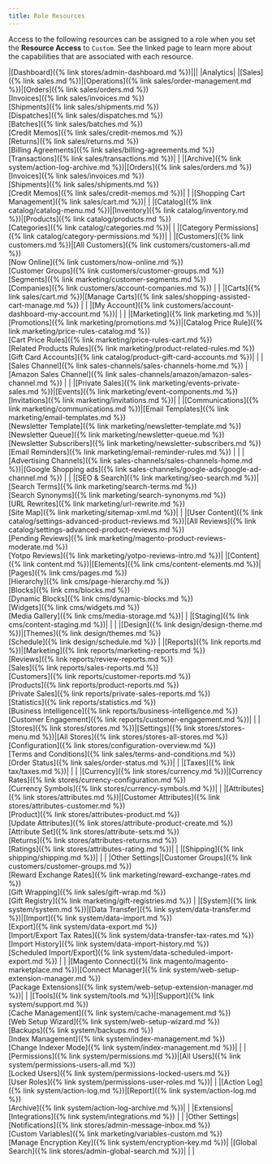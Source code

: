 ```yaml
---
title: Role Resources
---
```


Access to the following resources can be assigned to a role when you set the **Resource Access** to `Custom`. See the linked page to learn more about the capabilities that are associated with each resource.

|[Dashboard]({% link stores/admin-dashboard.md %})|||
|Analytics|
|[Sales]({% link sales.md %})|[Operations]({% link sales/order-management.md %})|[Orders]({% link sales/orders.md %}) <br/>[Invoices]({% link sales/invoices.md %}) <br/>[Shipments]({% link sales/shipments.md %}) <br/>[Dispatches]({% link sales/dispatches.md %}) <br/>[Batches]({% link sales/batches.md %}) <br/>[Credit Memos]({% link sales/credit-memos.md %}) <!--{% if "Default.EE-B2B" contains site.edition %}--><br/>[Returns]({% link sales/returns.md %}) <!--{% endif %}--><br/>[Billing Agreements]({% link sales/billing-agreements.md %}) <br/>[Transactions]({% link sales/transactions.md %})|<!--{% if "Default.EE-B2B" contains site.edition %}-->
| |[Archive]({% link system/action-log-archive.md %})|[Orders]({% link sales/orders.md %}) <br/>[Invoices]({% link sales/invoices.md %}) <br/>[Shipments]({% link sales/shipments.md %}) <br/>[Credit Memos]({% link sales/credit-memos.md %})|<!--{% endif %}-->
| |[Shopping Cart Management]({% link sales/cart.md %})| |
|[Catalog]({% link catalog/catalog-menu.md %})|[Inventory]({% link catalog/inventory.md %})|[Products]({% link catalog/products.md %}) <br/>[Categories]({% link catalog/categories.md %})|
| |[Category Permissions]({% link catalog/category-permissions.md %})| |
|[Customers]({% link customers.md %})|[All Customers]({% link customers/customers-all.md %}) <!--{% if "Default.EE-B2B" contains site.edition %}--><br/>[Now Online]({% link customers/now-online.md %}) <br/>[Customer Groups]({% link customers/customer-groups.md %}) <br/>[Segments]({% link marketing/customer-segments.md %}) <!--{% endif %}--><!--{% if "Default.B2B Only" contains site.edition %}--><br/>[Companies]({% link customers/account-companies.md %}) <!--{% endif %}-->| |
|[Carts]({% link sales/cart.md %})|<!--{% if "Default.EE-B2B" contains site.edition %}-->[Manage Carts]({% link sales/shopping-assisted-cart-manage.md %})<!--{% endif %}--> | |
|[My Account]({% link customers/account-dashboard-my-account.md %})| | |
|[Marketing]({% link marketing.md %})|[Promotions]({% link marketing/promotions.md %})|[Catalog Price Rule]({% link marketing/price-rules-catalog.md %}) <br/>[Cart Price Rules]({% link marketing/price-rules-cart.md %}) <!--{% if "Default.EE-B2B" contains site.edition %}--><br/>[Related Products Rules]({% link marketing/product-related-rules.md %}) <br/>[Gift Card Accounts]({% link catalog/product-gift-card-accounts.md %})<!--{% endif %}-->|<!--{% if "Default.EE-B2B" contains site.edition %}-->
| |[Sales Channel]({% link sales-channels/sales-channels-home.md %}) |[Amazon Sales Channel]({% link sales-channels/amazon/amazon-sales-channel.md %}) |
| |[Private Sales]({% link marketing/events-private-sales.md %})|[Events]({% link marketing/event-components.md %}) <br/>[Invitations]({% link marketing/invitations.md %})|<!--{% endif %}-->
| |[Communications]({% link marketing/communications.md %})|[Email Templates]({% link marketing/email-templates.md %}) <br/>[Newsletter Template]({% link marketing/newsletter-template.md %}) <br/>[Newsletter Queue]({% link marketing/newsletter-queue.md %}) <br/>[Newsletter Subscribers]({% link marketing/newsletter-subscribers.md %}) <!--{% if "Default.EE Only" contains site.edition %}--><br/>[Email Reminders]({% link marketing/email-reminder-rules.md %}) <!--{% endif %}-->|
| |[Advertising Channels]({% link sales-channels/sales-channels-home.md %})|[Google Shopping ads]({% link sales-channels/google-ads/google-ad-channel.md %}) |
| |[SEO & Search]({% link marketing/seo-search.md %})|[Search Terms]({% link marketing/search-terms.md %}) <!--{% if "Default.EE-B2B" contains site.edition %}--><br/>[Search Synonyms]({% link marketing/search-synonyms.md %}) <!--{% endif %}--><br/>[URL Rewrites]({% link marketing/url-rewrite.md %}) <br/>[Site Map]({% link marketing/sitemap-xml.md %})|
| |[User Content]({% link catalog/settings-advanced-product-reviews.md %})|[All Reviews]({% link catalog/settings-advanced-product-reviews.md %}) <br/>[Pending Reviews]({% link marketing/magento-product-reviews-moderate.md %}) <br/>[Yotpo Reviews]({% link marketing/yotpo-reviews-intro.md %})|
|[Content]({% link content.md %})|[Elements]({% link cms/content-elements.md %})|[Pages]({% link cms/pages.md %}) <!--{% if "Default.EE-B2B" contains site.edition %}--><br/>[Hierarchy]({% link cms/page-hierarchy.md %}) <!--{% endif %}--><br/>[Blocks]({% link cms/blocks.md %}) <!--{% if "Default.EE-B2B Only" contains site.edition %}--><br/>[Dynamic Blocks]({% link cms/dynamic-blocks.md %}) <!--{% endif %}--><br/>[Widgets]({% link cms/widgets.md %}) <br/>[Media Gallery]({% link cms/media-storage.md %})|<!--{% if "Default.EE-B2B Only" contains site.edition %}-->
| |[Staging]({% link cms/content-staging.md %})| |<!--{% endif %}-->
| |[Design]({% link design/design-theme.md %})|[Themes]({% link design/themes.md %}) <br/>[Schedule]({% link design/schedule.md %}) |
|[Reports]({% link reports.md %})|[Marketing]({% link reports/marketing-reports.md %}) <br>[Reviews]({% link reports/review-reports.md %}) <br/>[Sales]({% link reports/sales-reports.md %}) <br/>[Customers]({% link reports/customer-reports.md %}) <br/>[Products]({% link reports/product-reports.md %}) <!--{% if "Default.EE-B2B" contains site.edition %}--><br/>[Private Sales]({% link reports/private-sales-reports.md %}) <!--{% endif %}--><br/>[Statistics]({% link reports/statistics.md %})<br/>[Business Intelligence]({% link reports/business-intelligence.md %})<br/>[Customer Engagement]({% link reports/customer-engagement.md %})| |
|[Stores]({% link stores/stores.md %})|[Settings]({% link stores/stores-menu.md %})|[All Stores]({% link stores/stores-all-stores.md %}) <br/>[Configuration]({% link stores/configuration-overview.md %}) <br/>[Terms and Conditions]({% link sales/terms-and-conditions.md %}) <br/>[Order Status]({% link sales/order-status.md %})|
| |[Taxes]({% link tax/taxes.md %})| |
| |[Currency]({% link stores/currency.md %})|[Currency Rates]({% link stores/currency-configuration.md %}) <br/>[Currency Symbols]({% link stores/currency-symbols.md %})|
| |[Attributes]({% link stores/attributes.md %})|<!--{% if "Default.EE-B2B" contains site.edition %}-->[Customer Attributes]({% link stores/attributes-customer.md %}) <!--{% endif %}--><br/>[Product]({% link stores/attributes-product.md %}) <br/>[Update Attributes]({% link stores/attribute-product-create.md %}) <br/>[Attribute Set]({% link stores/attribute-sets.md %}) <!--{% if "Default.EE-B2B" contains site.edition %}--><br/>[Returns]({% link stores/attributes-returns.md %}) <!--{% endif %}--><br/>[Ratings]({% link stores/attributes-rating.md %})|
| |[Shipping]({% link shipping/shipping.md %})| |
| |Other Settings|[Customer Groups]({% link customers/customer-groups.md %}) <!--{% if "Default.EE-B2B" contains site.edition %}--><br/>[Reward Exchange Rates]({% link marketing/reward-exchange-rates.md %}) <br/>[Gift Wrapping]({% link sales/gift-wrap.md %}) <br/>[Gift Registry]({% link marketing/gift-registries.md %}) <!--{% endif %}-->|
|[System]({% link system/system.md %})|[Data Transfer]({% link system/data-transfer.md %})|[Import]({% link system/data-import.md %}) <br/>[Export]({% link system/data-export.md %}) <br/>[Import/Export Tax Rates]({% link system/data-transfer-tax-rates.md %}) <br/>[Import History]({% link system/data-import-history.md %}) <!--{% if "Default.EE-B2B" contains site.edition %}--><br/>[Scheduled Import/Export]({% link system/data-scheduled-import-export.md %}) <!--{% endif %}-->|
| |[Magento Connect]({% link magento/magento-marketplace.md %})|[Connect Manager]({% link system/web-setup-extension-manager.md %}) <br/>[Package Extensions]({% link system/web-setup-extension-manager.md %})|
| |[Tools]({% link system/tools.md %})|<!--{% if "Default.EE-B2B" contains site.edition %}-->[Support]({% link system/support.md %}) <br/><!--{% endif %}-->[Cache Management]({% link system/cache-management.md %}) <br/>[Web Setup Wizard]({% link system/web-setup-wizard.md %}) <br>[Backups]({% link system/backups.md %}) <br/>[Index Management]({% link system/index-management.md %}) <br/>[Change Indexer Mode]({% link system/index-management.md %})|
| |[Permissions]({% link system/permissions.md %})|[All Users]({% link system/permissions-users-all.md %}) <br/>[Locked Users]({% link system/permissions-locked-users.md %}) <br/>[User Roles]({% link system/permissions-user-roles.md %})|<!--{% if "Default.EE-B2B" contains site.edition %}-->
| |[Action Log]({% link system/action-log.md %})|[Report]({% link system/action-log.md %}) <br/>[Archive]({% link system/action-log-archive.md %})|<!--{% endif %}-->
| |Extensions|[Integrations]({% link system/integrations.md %}) |
| |Other Settings|[Notifications]({% link stores/admin-message-inbox.md %}) <br/>[Custom Variables]({% link marketing/variables-custom.md %}) <br/>[Manage Encryption Key]({% link system/encryption-key.md %})|
|[Global Search]({% link stores/admin-global-search.md %})| | |
